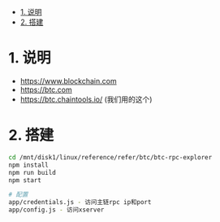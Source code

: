 <!-- TOC -->

- [1. 说明](#1-说明)
- [2. 搭建](#2-搭建)

<!-- /TOC -->

<a id="markdown-1-说明" name="1-说明"></a>
# 1. 说明


* https://www.blockchain.com
* https://btc.com
* https://btc.chaintools.io/ (我们用的这个)

<a id="markdown-2-搭建" name="2-搭建"></a>
# 2. 搭建

```bash
cd /mnt/disk1/linux/reference/refer/btc/btc-rpc-explorer
npm install 
npm run build
npm start

# 配置
app/credentials.js - 访问主链rpc ip和port
app/config.js - 访问xserver
```
